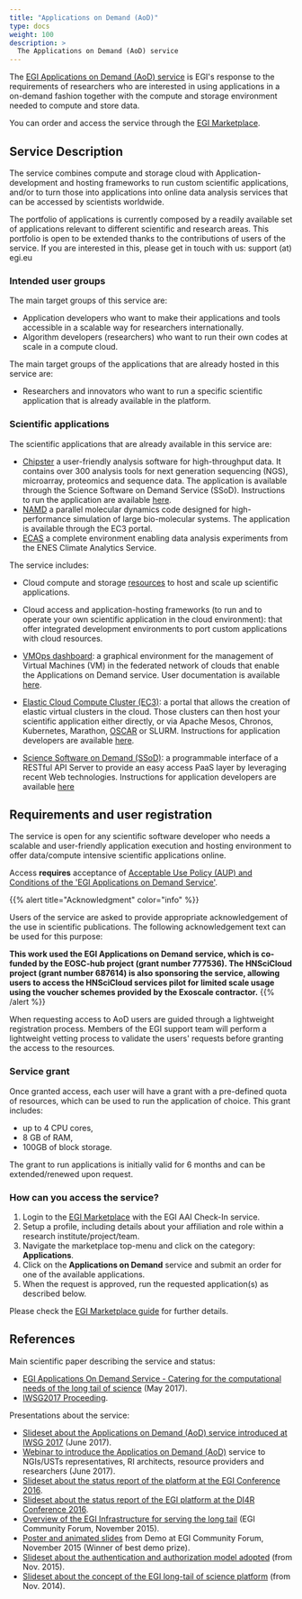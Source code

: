```yaml
---
title: "Applications on Demand (AoD)"
type: docs
weight: 100
description: >
  The Applications on Demand (AoD) service
---
```


The
[EGI Applications on Demand (AoD) service](https://www.egi.eu/services/applications-on-demand/)
is EGI's response to the requirements of researchers who are interested in using
applications in a on-demand fashion together with the compute and storage
environment needed to compute and store data.

You can order and access the service through the
[EGI Marketplace](https://marketplace.egi.eu).

## Service Description

The service combines compute and storage cloud with Application-development and
hosting frameworks to run custom scientific applications, and/or to turn those
into applications into online data analysis services that can be accessed by
scientists worldwide.

The portfolio of applications is currently composed by a readily available set
of applications relevant to different scientific and research areas. This
portfolio is open to be extended thanks to the contributions of users of the
service. If you are interested in this, please get in touch with us: support
(at) egi.eu

### Intended user groups

The main target groups of this service are:

- Application developers who want to make their applications and tools
  accessible in a scalable way for researchers internationally.
- Algorithm developers (researchers) who want to run their own codes at scale in
  a compute cloud.

The main target groups of the applications that are already hosted in this
service are:

- Researchers and innovators who want to run a specific scientific application
  that is already available in the platform.

### Scientific applications

The scientific applications that are already available in this service are:

- [Chipster](https://marketplace.egi.eu/applications-on-demand/68-chipster.html)
  a user-friendly analysis software for high-throughput data. It contains over
  300 analysis tools for next generation sequencing (NGS), microarray,
  proteomics and sequence data. The application is available through the Science
  Software on Demand Service (SSoD). Instructions to run the application are
  available [here](https://docs.egi.eu/users/applications-on-demand/chipster/).
- [NAMD](https://marketplace.egi.eu/applications-on-demand/58-namd.html) a
  parallel molecular dynamics code designed for high-performance simulation of
  large bio-molecular systems. The application is available through the EC3
  portal.
- [ECAS](https://marketplace.egi.eu/applications-on-demand/84-ecas.html) a
  complete environment enabling data analysis experiments from the ENES Climate
  Analytics Service.

The service includes:

- Cloud compute and storage
  [resources](https://documents.egi.eu/public/ShowDocument?docid=2773) to host
  and scale up scientific applications.

- Cloud access and application-hosting frameworks (to run and to operate your
  own scientific application in the cloud environment): that offer integrated
  development environments to port custom applications with cloud resources.
- [VMOps dashboard](https://dashboard.appdb.egi.eu/vmops): a graphical
  environment for the management of Virtual Machines (VM) in the federated
  network of clouds that enable the Applications on Demand service. User
  documentation is available
  [here](https://wiki.appdb.egi.eu/main:faq:what_is_the_vmops_dashboard).
- [Elastic Cloud Compute Cluster (EC3)](https://servproject.i3m.upv.es/ec3-ltos/index.php):
  a portal that allows the creation of elastic virtual clusters in the cloud.
  Those clusters can then host your scientific application either directly, or
  via Apache Mesos, Chronos, Kubernetes, Marathon,
  [OSCAR](https://github.com/grycap/oscar) or SLURM. Instructions for
  application developers are available
  [here](https://wiki.egi.eu/wiki/Applications_on_Demand_Service_-_information_for_developers#How_to_integrate_a_new_application_in_EC3).

- [Science Software on Demand (SSoD)](https://fgsg.ct.infn.it/egissod/web/ssod):
  a programmable interface of a RESTful API Server to provide an easy access
  PaaS layer by leveraging recent Web technologies. Instructions for application
  developers are available 
  [here](https://futuregateway-framework.readthedocs.io/en/latest/)

## Requirements and user registration

The service is open for any scientific software developer who needs a scalable
and user-friendly application execution and hosting environment to offer
data/compute intensive scientific applications online.

Access **requires** acceptance of
[Acceptable Use Policy (AUP) and Conditions of the \'EGI Applications on Demand Service\'](https://documents.egi.eu/public/ShowDocument?docid=2635).

{{% alert title="Acknowledgment" color="info" %}}

Users of the service are asked to provide appropriate acknowledgement of the use
in scientific publications. The following acknowledgement text can be used for
this purpose:

**This work used the EGI Applications on Demand service, which is co-funded by
the EOSC-hub project (grant number 777536). The HNSciCloud project (grant
number 687614) is also sponsoring the service, allowing users to access the
HNSciCloud services pilot for limited scale usage using the voucher schemes
provided by the Exoscale contractor.** {{% /alert %}}

When requesting access to AoD users are guided through a lightweight
registration process. Members of the EGI support team will perform a lightweight
vetting process to validate the users\' requests before granting the access to
the resources.

### Service grant

Once granted access, each user will have a grant with a pre-defined quota of
resources, which can be used to run the application of choice. This grant
includes:

- up to 4 CPU cores,
- 8 GB of RAM,
- 100GB of block storage.

The grant to run applications is initially valid for 6 months and can be
extended/renewed upon request.

### How can you access the service?

1. Login to the [EGI Marketplace](https://marketplace.egi.eu) with the EGI AAI
   Check-In service.
1. Setup a profile, including details about your affiliation and role within a
   research institute/project/team.
1. Navigate the marketplace top-menu and click on the category:
   **Applications**.
1. Click on the **Applications on Demand** service and submit an order for one
   of the available applications.
1. When the request is approved, run the requested application(s) as described
   below.

Please check the
[EGI Marketplace guide](https://wiki.egi.eu/wiki/HowToAccessTheEGIMarketPlace)
for further details.

## References

Main scientific paper describing the service and status:

- [EGI Applications On Demand Service - Catering for the computational
   needs of the long tail of science](https://documents.egi.eu/document/3132)
  (May 2017).
- [IWSG2017 Proceeding](http://ceur-ws.org/Vol-2363/paper9.pdf).

Presentations about the service:

- [Slideset about the Applications on Demand (AoD) service introduced at IWSG 2017](http://iwsg2017.psnc.pl/programme/)
  (June 2017).
- [Webinar to introduce the Applicatios on Demand (AoD)](https://www.egi.eu/blog/webinar-egi-applications-on-demand-service/)
  service to NGIs/USTs representatives, RI architects, resource providers and
  researchers (June 2017).
- [Slideset about the status report of the platform at the EGI Conference 2016](https://indico.egi.eu/indico/event/2875/session/35/contribution/89).
- [Slideset about the status report of the EGI platform at the DI4R Conference 2016](http://digitalinfrastructures.eu/content/serving-long-tail).
- [Overview of the EGI Infrastructure for serving the long tail](https://indico.egi.eu/indico/contributionDisplay.py?contribId=83&confId=2544)
  (EGI Community Forum, November 2015).
- [Poster and animated slides](https://indico.egi.eu/indico/contributionDisplay.py?contribId=124&confId=2544)
  from Demo at EGI Community Forum, November 2015 (Winner of best demo prize).
- [Slideset about the authentication and authorization model adopted](https://documents.egi.eu/document/2363)
  (from Nov. 2015).
- [Slideset about the concept of the EGI long-tail of science platform](https://documents.egi.eu/document/2358)
  (from Nov. 2014).
